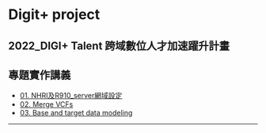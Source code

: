 # Digit+ project
2022_DIGI+ Talent 跨域數位人才加速躍升計畫
---
## 專題實作講義

* [01. NHRI及R910_server網域設定](https://drive.google.com/file/d/1oZJl8F0haUec3IJqc0sG1CSF1r87Wc10/view?usp=sharing)
* [02. Merge VCFs](https://drive.google.com/file/d/1sZdSV-8TLwcWQc-yRpvs_JdWcuU5kd5H/view?usp=sharing)
* [03. Base and target data modeling](https://drive.google.com/file/d/14-VpNxD4tTb0jf2lrSyAysjEKmrewy0e/view?usp=sharing)
---
